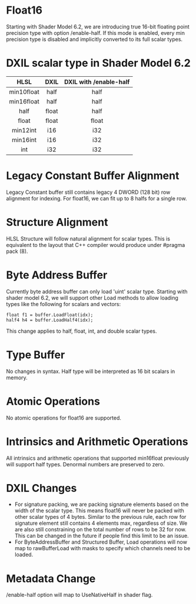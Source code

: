 # Float16

Starting with Shader Model 6.2, we are introducing true 16-bit floating point precision type with option /enable-half. If this mode is enabled, every min precision type is disabled and implicitly converted to its full scalar types.

# DXIL scalar type in Shader Model 6.2

| HLSL          | DXIL       | DXIL with /enable-half      |
| :-----------: | :--------: | :------------------------:  |
| min10float    | half       | half                        |
| min16float    | half       | half                        |
| half          | float      | half                        |
| float         | float      | float                       |
| min12int      | i16        | i32                         |
| min16int      | i16        | i32                         |
| int           | i32        | i32                         |

# Legacy Constant Buffer Alignment

Legacy Constant buffer still contains legacy 4 DWORD (128 bit) row alignment for indexing. For float16, we can fit up to 8 halfs for a single row.

# Structure Alignment

HLSL Structure will follow natural alignment for scalar types. This is equivalent to the layout that C++ compiler would produce under #pragma pack (8).

# Byte Address Buffer

Currently byte address buffer can only load 'uint' scalar type. Starting with shader model 6.2, we will support other Load methods to allow loading types like the following for scalars and vectors:

    float f1 = buffer.LoadFloat(idx);
    half4 h4 = buffer.LoadHalf4(idx);

This change applies to half, float, int, and double scalar types.

# Type Buffer

No changes in syntax. Half type will be interpreted as 16 bit scalars in memory.
    
# Atomic Operations

No atomic operations for float16 are supported.

# Intrinsics and Arithmetic Operations

All intrinsics and arithmetic operations that supported min16float previously will support half types. Denormal numbers are preserved to zero.

# DXIL Changes
- For signature packing, we are packing signature elements based on the width of the scalar type. This means float16 will never be packed with other scalar types of 4 bytes.
Similar to the previous rule, each row for signature element still contains 4 elements max, regardless of size. We are also still constraining on the total number of rows to be 32 for now. 
This can be changed in the future if people find this limit to be an issue.
- For ByteAddressBuffer and Structured Buffer, Load operations will now map to rawBufferLoad with masks to specify which channels need to be loaded.

# Metadata Change

/enable-half option will map to UseNativeHalf in shader flag.
